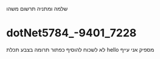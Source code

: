 שלמה ומתניה תרשום משהו
# dotNet5784_-9401_7228
לא לשכוח להוסיף כפתור תרומה
בצבע תכלת
hello מספיק אני עייף